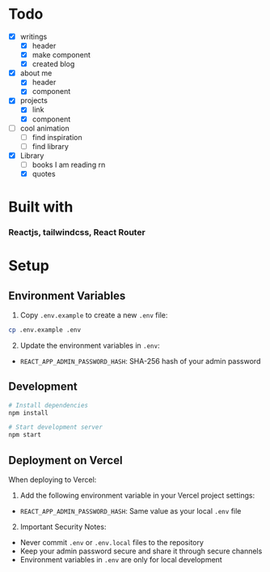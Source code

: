 # Todo

- [x] writings
  - [x] header
  - [x] make component
  - [x] created blog
- [x] about me
  - [x] header
  - [x] component
- [x] projects
  - [x] link
  - [x] component
- [ ] cool animation
  - [ ] find inspiration
  - [ ] find library
- [x] Library
  - [ ] books I am reading rn
  - [x] quotes

# Built with

### Reactjs, tailwindcss, React Router

# Setup

## Environment Variables

1. Copy `.env.example` to create a new `.env` file:
```bash
cp .env.example .env
```

2. Update the environment variables in `.env`:
- `REACT_APP_ADMIN_PASSWORD_HASH`: SHA-256 hash of your admin password

## Development

```bash
# Install dependencies
npm install

# Start development server
npm start
```

## Deployment on Vercel

When deploying to Vercel:

1. Add the following environment variable in your Vercel project settings:
- `REACT_APP_ADMIN_PASSWORD_HASH`: Same value as your local `.env` file

2. Important Security Notes:
- Never commit `.env` or `.env.local` files to the repository
- Keep your admin password secure and share it through secure channels
- Environment variables in `.env` are only for local development
